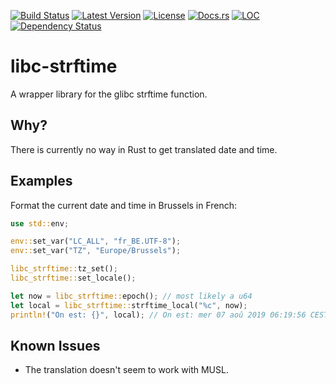 [![Build Status](https://travis-ci.org/cecton/libc-strftime.svg?branch=master)](https://travis-ci.org/cecton/libc-strftime)
[![Latest Version](https://img.shields.io/crates/v/libc-strftime.svg)](https://crates.io/crates/libc-strftime)
[![License](https://img.shields.io/badge/license-MIT-blue.svg)](http://opensource.org/licenses/MIT)
[![Docs.rs](https://docs.rs/libc-strftime/badge.svg)](https://docs.rs/libc-strftime)
[![LOC](https://tokei.rs/b1/github/cecton/libc-strftime)](https://github.com/cecton/libc-strftime)
[![Dependency Status](https://deps.rs/repo/github/cecton/libc-strftime/status.svg)](https://deps.rs/repo/github/cecton/libc-strftime)

libc-strftime
=============

A wrapper library for the glibc strftime function.

Why?
----

There is currently no way in Rust to get translated date and time.

Examples
--------

Format the current date and time in Brussels in French:

```rust
use std::env;

env::set_var("LC_ALL", "fr_BE.UTF-8");
env::set_var("TZ", "Europe/Brussels");

libc_strftime::tz_set();
libc_strftime::set_locale();

let now = libc_strftime::epoch(); // most likely a u64
let local = libc_strftime::strftime_local("%c", now);
println!("On est: {}", local); // On est: mer 07 aoû 2019 06:19:56 CEST
```

Known Issues
------------
 *  The translation doesn't seem to work with MUSL.
